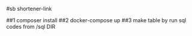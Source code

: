 #sb shortener-link

##1 composer install
##2 docker-compose up
##3 make table by run sql codes from /sql DIR
